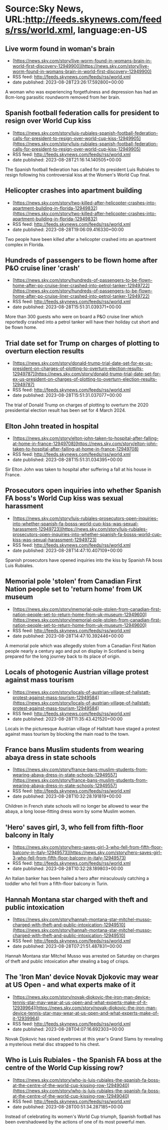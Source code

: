 # Source:Sky News, URL:http://feeds.skynews.com/feeds/rss/world.xml, language:en-US

## Live worm found in woman's brain
 - [https://news.sky.com/story/live-worm-found-in-womans-brain-in-world-first-discovery-12949900](https://news.sky.com/story/live-worm-found-in-womans-brain-in-world-first-discovery-12949900)
 - RSS feed: http://feeds.skynews.com/feeds/rss/world.xml
 - date published: 2023-08-28T23:26:17.592800+00:00

A woman who was experiencing forgetfulness and depression has had an 8cm-long parasitic roundworm removed from her brain.

## Spanish football federation calls for president to resign over World Cup kiss
 - [https://news.sky.com/story/luis-rubiales-spanish-football-federation-calls-for-president-to-resign-over-world-cup-kiss-12949905](https://news.sky.com/story/luis-rubiales-spanish-football-federation-calls-for-president-to-resign-over-world-cup-kiss-12949905)
 - RSS feed: http://feeds.skynews.com/feeds/rss/world.xml
 - date published: 2023-08-28T21:16:14.140505+00:00

The Spanish football federation has called for its president Luis Rubiales to resign following his controversial kiss at the Women's World Cup final.

## Helicopter crashes into apartment building
 - [https://news.sky.com/story/two-killed-after-helicopter-crashes-into-apartment-building-in-florida-12949832](https://news.sky.com/story/two-killed-after-helicopter-crashes-into-apartment-building-in-florida-12949832)
 - RSS feed: http://feeds.skynews.com/feeds/rss/world.xml
 - date published: 2023-08-28T19:06:09.416330+00:00

Two people have been killed after a helicopter crashed into an apartment complex in Florida.

## Hundreds of passengers to be flown home after P&O cruise liner 'crash'
 - [https://news.sky.com/story/hundreds-of-passengers-to-be-flown-home-after-po-cruise-liner-crashed-into-petrol-tanker-12949722](https://news.sky.com/story/hundreds-of-passengers-to-be-flown-home-after-po-cruise-liner-crashed-into-petrol-tanker-12949722)
 - RSS feed: http://feeds.skynews.com/feeds/rss/world.xml
 - date published: 2023-08-28T15:51:31.039371+00:00

More than 300 guests who were on board a P&amp;O cruise liner which reportedly crashed into a petrol tanker will have their holiday cut short and be flown home.

## Trial date set for Trump on charges of plotting to overturn election results
 - [https://news.sky.com/story/donald-trump-trial-date-set-for-ex-us-president-on-charges-of-plotting-to-overturn-election-results-12949787](https://news.sky.com/story/donald-trump-trial-date-set-for-ex-us-president-on-charges-of-plotting-to-overturn-election-results-12949787)
 - RSS feed: http://feeds.skynews.com/feeds/rss/world.xml
 - date published: 2023-08-28T15:51:31.037077+00:00

The trial of Donald Trump on charges of plotting to overturn the 2020 presidential election result has been set for 4 March 2024.

## Elton John treated in hospital
 - [https://news.sky.com/story/elton-john-taken-to-hospital-after-falling-at-home-in-france-12949708](https://news.sky.com/story/elton-john-taken-to-hospital-after-falling-at-home-in-france-12949708)
 - RSS feed: http://feeds.skynews.com/feeds/rss/world.xml
 - date published: 2023-08-28T15:51:31.034395+00:00

Sir Elton John was taken to hospital after suffering a fall at his house in France.

## Prosecutors open inquiries into whether Spanish FA boss's World Cup kiss was sexual harassment
 - [https://news.sky.com/story/luis-rubiales-prosecutors-open-inquiries-into-whether-spanish-fa-bosss-world-cup-kiss-was-sexual-harassment-12949723](https://news.sky.com/story/luis-rubiales-prosecutors-open-inquiries-into-whether-spanish-fa-bosss-world-cup-kiss-was-sexual-harassment-12949723)
 - RSS feed: http://feeds.skynews.com/feeds/rss/world.xml
 - date published: 2023-08-28T14:47:10.407109+00:00

Spanish prosecutors have opened inquiries into the kiss by Spanish FA boss Luis Rubiales.

## Memorial pole 'stolen' from Canadian First Nation people set to 'return home' from UK museum
 - [https://news.sky.com/story/memorial-pole-stolen-from-canadian-first-nation-people-set-to-return-home-from-uk-museum-12949600](https://news.sky.com/story/memorial-pole-stolen-from-canadian-first-nation-people-set-to-return-home-from-uk-museum-12949600)
 - RSS feed: http://feeds.skynews.com/feeds/rss/world.xml
 - date published: 2023-08-28T14:47:10.392446+00:00

A memorial pole which was allegedly stolen from a Canadian First Nation people nearly a century ago and put on display in Scotland is being prepared for the long journey back to its place of origin.

## Locals of photogenic Austrian village protest against mass tourism
 - [https://news.sky.com/story/locals-of-austrian-village-of-hallstatt-protest-against-mass-tourism-12949584](https://news.sky.com/story/locals-of-austrian-village-of-hallstatt-protest-against-mass-tourism-12949584)
 - RSS feed: http://feeds.skynews.com/feeds/rss/world.xml
 - date published: 2023-08-28T11:35:43.421520+00:00

Locals in the picturesque Austrian village of&#160;Hallstatt have staged a protest against mass tourism by blocking the main road to the town.

## France bans Muslim students from wearing abaya dress in state schools
 - [https://news.sky.com/story/france-bans-muslim-students-from-wearing-abaya-dress-in-state-schools-12949557](https://news.sky.com/story/france-bans-muslim-students-from-wearing-abaya-dress-in-state-schools-12949557)
 - RSS feed: http://feeds.skynews.com/feeds/rss/world.xml
 - date published: 2023-08-28T10:32:28.191819+00:00

Children in French state schools will no longer be allowed to wear the abaya, a long loose-fitting dress worn by some Muslim women.

## 'Hero' saves girl, 3, who fell from fifth-floor balcony in Italy
 - [https://news.sky.com/story/hero-saves-girl-3-who-fell-from-fifth-floor-balcony-in-italy-12949573](https://news.sky.com/story/hero-saves-girl-3-who-fell-from-fifth-floor-balcony-in-italy-12949573)
 - RSS feed: http://feeds.skynews.com/feeds/rss/world.xml
 - date published: 2023-08-28T10:32:28.189803+00:00

An Italian banker has been hailed a hero after miraculously catching a toddler who fell from a fifth-floor balcony in Turin.&#160;

## Hannah Montana star charged with theft and public intoxication
 - [https://news.sky.com/story/hannah-montana-star-mitchel-musso-charged-with-theft-and-public-intoxication-12949510](https://news.sky.com/story/hannah-montana-star-mitchel-musso-charged-with-theft-and-public-intoxication-12949510)
 - RSS feed: http://feeds.skynews.com/feeds/rss/world.xml
 - date published: 2023-08-28T07:21:51.487831+00:00

Hannah Montana star Mitchel Musso was arrested on Saturday on charges of theft and public intoxication after stealing a bag of crisps.

## The 'Iron Man' device Novak Djokovic may wear at US Open - and what experts make of it
 - [https://news.sky.com/story/novak-djokovic-the-iron-man-device-tennis-star-may-wear-at-us-open-and-what-experts-make-of-it-12939964](https://news.sky.com/story/novak-djokovic-the-iron-man-device-tennis-star-may-wear-at-us-open-and-what-experts-make-of-it-12939964)
 - RSS feed: http://feeds.skynews.com/feeds/rss/world.xml
 - date published: 2023-08-28T04:07:16.692303+00:00

Novak Djokovic has raised eyebrows at this year's Grand Slams by revealing a mysterious metal disc strapped to his chest.

## Who is Luis Rubiales - the Spanish FA boss at the centre of the World Cup kissing row?
 - [https://news.sky.com/story/who-is-luis-rubiales-the-spanish-fa-boss-at-the-centre-of-the-world-cup-kissing-row-12949040](https://news.sky.com/story/who-is-luis-rubiales-the-spanish-fa-boss-at-the-centre-of-the-world-cup-kissing-row-12949040)
 - RSS feed: http://feeds.skynews.com/feeds/rss/world.xml
 - date published: 2023-08-28T00:51:34.287185+00:00

Instead of celebrating its women's World Cup triumph, Spanish football has been overshadowed by the actions of one of its most powerful men.

